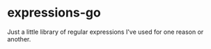 # expressions-go

Just a little library of regular expressions I've used for one reason or another.
